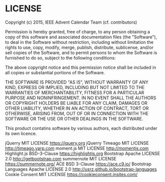 # LICENSE #
Copyright (c) 2015, IEEE Advent Calendar Team (cf. contributors)

Permission is hereby granted, free of charge, to any person obtaining a copy
of this software and associated documentation files (the "Software"), to deal
in the Software without restriction, including without limitation the rights
to use, copy, modify, merge, publish, distribute, sublicense, and/or sell
copies of the Software, and to permit persons to whom the Software is
furnished to do so, subject to the following conditions:

The above copyright notice and this permission notice shall be included in all
copies or substantial portions of the Software.

THE SOFTWARE IS PROVIDED "AS IS", WITHOUT WARRANTY OF ANY KIND, EXPRESS OR
IMPLIED, INCLUDING BUT NOT LIMITED TO THE WARRANTIES OF MERCHANTABILITY,
FITNESS FOR A PARTICULAR PURPOSE AND NONINFRINGEMENT. IN NO EVENT SHALL THE
AUTHORS OR COPYRIGHT HOLDERS BE LIABLE FOR ANY CLAIM, DAMAGES OR OTHER
LIABILITY, WHETHER IN AN ACTION OF CONTRACT, TORT OR OTHERWISE, ARISING FROM,
OUT OF OR IN CONNECTION WITH THE SOFTWARE OR THE USE OR OTHER DEALINGS IN THE
SOFTWARE.

This product contatins software by various authors, each distributed under its
own licence. 

jQuerry             MIT LICENSE             https://jquery.org
jQuerry Timeago     MIT LICENSE             http://timeago.yarp.com
moment.js           MIT LICENSE             http://momentjs.com
Highlight.js        BSD-3-Clause            https://highlightjs.org
Bootstrap           Apache LICENSE 2.0      http://getbootstrap.com
summernote          MIT LICENSE             https://summernote.org/
ACE                 BSD 3-Clause            https://ace.c9.io/
Bootstrap Languages Apache LICENSE 2.0      http://usrz.github.io/bootstrap-languages
Cookie Consent      MIT LICENSE             https://cookieconsent.insites.com/                    
